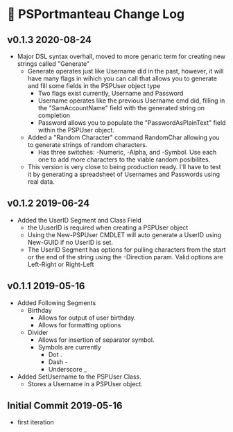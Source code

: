 # 📃 PSPortmanteau Change Log

## v0.1.3 2020-08-24
* Major DSL syntax overhall, moved to more genaric term for creating new strings called "Generate"
    * Generate operates just like Username did in the past, however, it will have many flags in wihich you can call that allows you to generate and fill some fields in the PSPUser object type
        * Two flags exist currently, Username and Password
        * Username operates like the previous Username cmd did, filling in the "SamAccountName" field with the generated string on completion
        * Password allows you to populate the "PasswordAsPlainText" field within the PSPUser object. 
    * Added a "Random Character" command RandomChar allowing you to generate strings of random characters. 
        * Has three switches: -Numeric, -Alpha, and -Symbol. Use each one to add more characters to the viable random posibilites. 
    * This version is very close to being production ready. I'll have to test it by generating a spreadsheet of Usernames and Passwords using real data. 
## v0.1.2 2019-06-24
* Added the UserID Segment and Class Field
    * the UuserID is required when creating a PSPUser object
    * Using the New-PSPUser CMDLET will auto generate a UserID using New-GUID if no UserID is set. 
    * The UserID Segment has options for pulling characters from the start or the end of the string using the -Direction param. Valid options are Left-Right or Right-Left
## v0.1.1 2019-05-16
* Added Following Segments
    * Birthday
        * Allows for output of user birthday.
        * Allows for formatting options
    * Divider
        * Allows for insertion of separator symbol.
        * Symbols are currently
            * Dot .
            * Dash -
            * Underscore _
* Added SetUsername to the PSPUser Class.
    * Stores a Username in a PSPUser object.

## Initial Commit 2019-05-16
* first iteration
